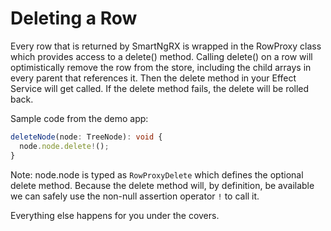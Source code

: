 # Deleting a Row

Every row that is returned by SmartNgRX is wrapped in the RowProxy class which provides access to a delete() method. Calling delete() on a row will optimistically remove the row from the store, including the child arrays in every parent that references it. Then the delete method in your Effect Service will get called. If the delete method fails, the delete will be rolled back.

Sample code from the demo app:

```typescript
deleteNode(node: TreeNode): void {
  node.node.delete!();
}
```

Note: node.node is typed as `RowProxyDelete` which defines the optional delete method. Because the delete method will, by definition, be available we can safely use the non-null assertion operator `!` to call it.

Everything else happens for you under the covers.
